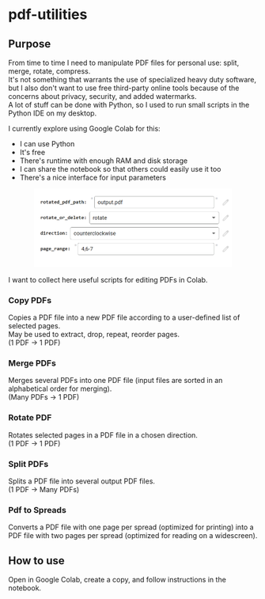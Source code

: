 # pdf-utilities


## Purpose

From time to time I need to manipulate PDF files for personal use: split, merge, rotate, compress.  
It's not something that warrants the use of specialized heavy duty software, but I also don't want to use free third-party online tools because of the concerns about privacy, security, and added watermarks.  
A lot of stuff can be done with Python, so I used to run small scripts in the Python IDE on my desktop.  

I currently explore using Google Colab for this:  
- I can use Python  
- It's free  
- There's runtime with enough RAM and disk storage  
- I can share the notebook so that others could easily use it too  
- There's a nice interface for input parameters  
<p align="center">
  <img src="docs/ColabParameters.png" width="400">
</p>  
I want to collect here useful scripts for editing PDFs in Colab.

### Copy PDFs  
Copies a PDF file into a new PDF file according to a user-defined list of selected pages.  
May be used to extract, drop, repeat, reorder pages.   
(1 PDF -> 1 PDF)  

### Merge PDFs  
Merges several PDFs into one PDF file (input files are sorted in an alphabetical order for merging).  
(Many PDFs -> 1 PDF)  

### Rotate PDF
Rotates selected pages in a PDF file in a chosen direction.  
(1 PDF -> 1 PDF)  

### Split PDFs  
Splits a PDF file into several output PDF files.  
(1 PDF -> Many PDFs)  

### Pdf to Spreads  
Converts a PDF file with one page per spread (optimized for printing) into a PDF file with two pages per spread (optimized for reading on a widescreen). 

## How to use

Open in Google Colab, create a copy, and follow instructions in the notebook. 
